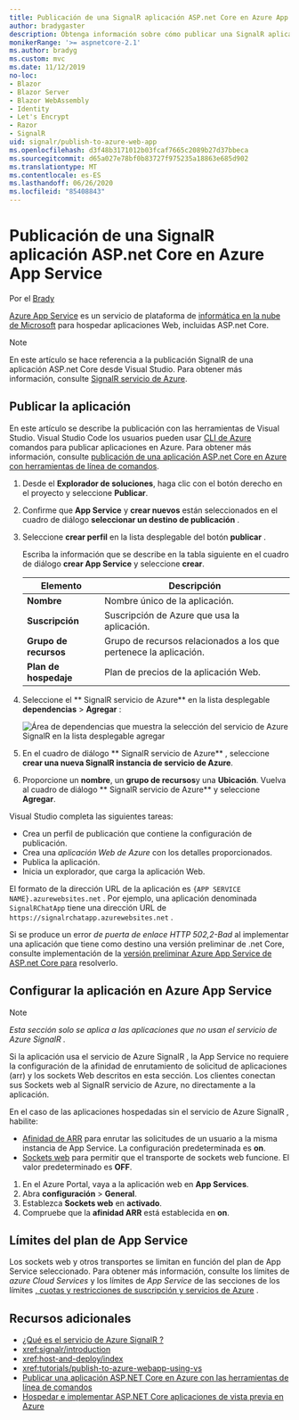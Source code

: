 ```yaml
---
title: Publicación de una SignalR aplicación ASP.net Core en Azure App Service
author: bradygaster
description: Obtenga información sobre cómo publicar una SignalR aplicación ASP.net Core en Azure App Service.
monikerRange: '>= aspnetcore-2.1'
ms.author: bradyg
ms.custom: mvc
ms.date: 11/12/2019
no-loc:
- Blazor
- Blazor Server
- Blazor WebAssembly
- Identity
- Let's Encrypt
- Razor
- SignalR
uid: signalr/publish-to-azure-web-app
ms.openlocfilehash: d3f48b3171012b03fcaf7665c2089b27d37bbeca
ms.sourcegitcommit: d65a027e78bf0b83727f975235a18863e685d902
ms.translationtype: MT
ms.contentlocale: es-ES
ms.lasthandoff: 06/26/2020
ms.locfileid: "85408843"
---
```

# <a name="publish-an-aspnet-core-signalr-app-to-azure-app-service"></a>Publicación de una SignalR aplicación ASP.net Core en Azure App Service

Por el [Brady](https://twitter.com/bradygaster)

[Azure App Service](/azure/app-service/app-service-web-overview) es un servicio de plataforma de [informática en la nube de Microsoft](https://azure.microsoft.com/) para hospedar aplicaciones Web, incluidas ASP.net Core.

> [!NOTE]
> En este artículo se hace referencia a la publicación SignalR de una aplicación ASP.net Core desde Visual Studio. Para obtener más información, consulte [ SignalR servicio de Azure](https://azure.microsoft.com/services/signalr-service).

## <a name="publish-the-app"></a>Publicar la aplicación

En este artículo se describe la publicación con las herramientas de Visual Studio. Visual Studio Code los usuarios pueden usar [CLI de Azure](/cli/azure) comandos para publicar aplicaciones en Azure. Para obtener más información, consulte [publicación de una aplicación ASP.net Core en Azure con herramientas de línea de comandos](/azure/app-service/app-service-web-get-started-dotnet).

1. Desde el **Explorador de soluciones**, haga clic con el botón derecho en el proyecto y seleccione **Publicar**.

1. Confirme que **App Service** y **crear nuevos** están seleccionados en el cuadro de diálogo **seleccionar un destino de publicación** .

1. Seleccione **crear perfil** en la lista desplegable del botón **publicar** .

   Escriba la información que se describe en la tabla siguiente en el cuadro de diálogo **crear App Service** y seleccione **crear**.

   | Elemento               | Descripción |
   | ------------------ | ----------- |
   | **Nombre**           | Nombre único de la aplicación. |
   | **Suscripción**   | Suscripción de Azure que usa la aplicación. |
   | **Grupo de recursos** | Grupo de recursos relacionados a los que pertenece la aplicación. |
   | **Plan de hospedaje**   | Plan de precios de la aplicación Web. |

1. Seleccione el ** SignalR servicio de Azure** en la lista desplegable **dependencias**  >  **Agregar** :

   ![Área de dependencias que muestra la selección del servicio de Azure SignalR en la lista desplegable agregar](publish-to-azure-web-app/_static/signalr-service-dependency.png)

1. En el cuadro de diálogo ** SignalR servicio de Azure** , seleccione **crear una nueva SignalR instancia de servicio de Azure**.

1. Proporcione un **nombre**, un **grupo de recursos**y una **Ubicación**. Vuelva al cuadro de diálogo ** SignalR servicio de Azure** y seleccione **Agregar**.

Visual Studio completa las siguientes tareas:

* Crea un perfil de publicación que contiene la configuración de publicación.
* Crea una *aplicación Web de Azure* con los detalles proporcionados.
* Publica la aplicación.
* Inicia un explorador, que carga la aplicación Web.

El formato de la dirección URL de la aplicación es `{APP SERVICE NAME}.azurewebsites.net` . Por ejemplo, una aplicación denominada `SignalRChatApp` tiene una dirección URL de `https://signalrchatapp.azurewebsites.net` .

Si se produce un error *de puerta de enlace HTTP 502,2-Bad* al implementar una aplicación que tiene como destino una versión preliminar de .net Core, consulte implementación de la [versión preliminar Azure App Service de ASP.net Core para](xref:host-and-deploy/azure-apps/index#deploy-aspnet-core-preview-release-to-azure-app-service) resolverlo.

## <a name="configure-the-app-in-azure-app-service"></a>Configurar la aplicación en Azure App Service

> [!NOTE]
> *Esta sección solo se aplica a las aplicaciones que no usan el servicio de Azure SignalR .*
>
> Si la aplicación usa el servicio de Azure SignalR , la App Service no requiere la configuración de la afinidad de enrutamiento de solicitud de aplicaciones (arr) y los sockets Web descritos en esta sección. Los clientes conectan sus Sockets web al SignalR servicio de Azure, no directamente a la aplicación.

En el caso de las aplicaciones hospedadas sin el servicio de Azure SignalR , habilite:

* [Afinidad de ARR](https://azure.github.io/AppService/2016/05/16/Disable-Session-affinity-cookie-(ARR-cookie)-for-Azure-web-apps.html) para enrutar las solicitudes de un usuario a la misma instancia de App Service. La configuración predeterminada es **on**.
* [Sockets web](xref:fundamentals/websockets) para permitir que el transporte de sockets web funcione. El valor predeterminado es **OFF**.

1. En el Azure Portal, vaya a la aplicación web en **App Services**.
1. Abra **configuración**  >  **General**.
1. Establezca **Sockets web** en **activado**.
1. Compruebe que la **afinidad ARR** está establecida en **on**.

## <a name="app-service-plan-limits"></a>Límites del plan de App Service

Los sockets web y otros transportes se limitan en función del plan de App Service seleccionado. Para obtener más información, consulte los límites de *azure Cloud Services* y los límites de *App Service* de las secciones de los límites [, cuotas y restricciones de suscripción y servicios de Azure](/azure/azure-subscription-service-limits#app-service-limits) .

## <a name="additional-resources"></a>Recursos adicionales

* [¿Qué es el servicio de Azure SignalR ?](/azure/azure-signalr/signalr-overview)
* <xref:signalr/introduction>
* <xref:host-and-deploy/index>
* <xref:tutorials/publish-to-azure-webapp-using-vs>
* [Publicar una aplicación ASP.NET Core en Azure con las herramientas de línea de comandos](/azure/app-service/app-service-web-get-started-dotnet)
* [Hospedar e implementar ASP.NET Core aplicaciones de vista previa en Azure](xref:host-and-deploy/azure-apps/index#deploy-aspnet-core-preview-release-to-azure-app-service)
